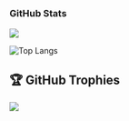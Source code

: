 ## <h3 align="left">GitHub Stats</h3>

<a href="">
  <img align="centre" src="https://github-readme-stats.vercel.app/api?username=gianfrancoodp&count_private=true&include_all_commits=true&show_icons=true&title_color=007bff&text_color=e7e7e7&icon_color=007bff&bg_color=171c28" />
<a />
  
![Top Langs](https://github-readme-stats.vercel.app/api/top-langs/?username=gianfrancoodp&layout=compact&title_color=007bff&text_color=e7e7e7&icon_color=007bff&bg_color=171c28)
  
## 🏆 GitHub Trophies

![](https://github-profile-trophy.vercel.app/?username=gianfrancoodp&theme=discord&no-frame=true&no-bg=false&margin-w=4)
